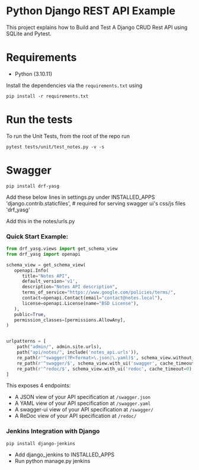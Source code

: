# Python Django REST API Example
This project explains how to Build and Test A Django CRUD Rest API using SQLite and Pytest.

# Requirements
* Python (3.10.11)

Install the dependencies via the `requirements.txt` using 
```commandline
pip install -r requirements.txt
```


# Run the tests
To run the Unit Tests, from the root of the repo run
```commandline
pytest tests/unit/test_notes.py -v -s
```

# Swagger
```commandline
pip install drf-yasg
```

Add these below lines in settings.py under INSTALLED_APPS
'django.contrib.staticfiles',  # required for serving swagger ui's css/js files
'drf_yasg'

Add this in the notes/urls.py
### Quick Start Example:
```python
from drf_yasg.views import get_schema_view
from drf_yasg import openapi

schema_view = get_schema_view(
   openapi.Info(
      title="Notes API",
      default_version='v1',
      description="Notes API description",
      terms_of_service="https://www.google.com/policies/terms/",
      contact=openapi.Contact(email="contact@notes.local"),
      license=openapi.License(name="BSD License"),
   ),
   public=True,
   permission_classes=[permissions.AllowAny],
)


urlpatterns = [
    path("admin/", admin.site.urls),
    path("api/notes/", include('notes_api.urls')),
    re_path(r'^swagger(?P<format>\.json|\.yaml)$', schema_view.without_ui(cache_timeout=0), name='schema-json'),
    re_path(r'^swagger/$', schema_view.with_ui('swagger', cache_timeout=0), name='schema-swagger-ui'),
    re_path(r'^redoc/$', schema_view.with_ui('redoc', cache_timeout=0), name='schema-redoc')
]
```

This exposes 4 endpoints:

* A JSON view of your API specification at ``/swagger.json``
* A YAML view of your API specification at ``/swagger.yaml``
* A swagger-ui view of your API specification at ``/swagger/``
* A ReDoc view of your API specification at ``/redoc/``

### Jenkins Integration with Django
```commandline
pip install django-jenkins
```
* Add django_jenkins to INSTALLED_APPS
* Run python manage.py jenkins
